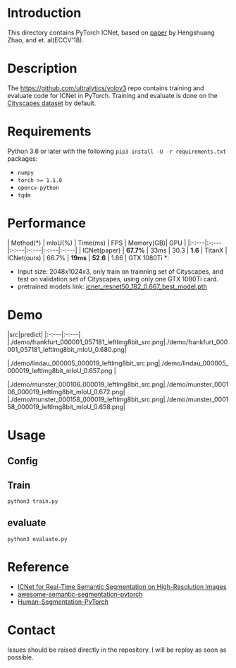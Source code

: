 
# Introduction
This directory contains PyTorch ICNet, based on [paper](https://arxiv.org/abs/1704.08545) by Hengshuang Zhao, and et. al(ECCV'18).

# Description
The https://github.com/ultralytics/yolov3 repo contains training and evaluate code for ICNet in PyTorch. Training and evaluate is done on the [Cityscapes dataset](https://www.cityscapes-dataset.com/) by default.

# Requirements

Python 3.6 or later with the following `pip3 install -U -r requirements.txt` packages:

- `numpy`
- `torch >= 1.1.0`
- `opencv-python`
- `tqdm`

# Performance  

| Method(*) | mIoU(%)  | Time(ms) | FPS | Memory(GB)| GPU |
|:-:---|:-:---|:-:---|:-:---|:-:---|:-:---|
| ICNet(paper)  | **67.7%**  | 33ms | 30.3 | **1.6** | TitanX
| ICNet(ours)  | 66.7%  | **19ms** | **52.6** | 1.86    | GTX 1080Ti
*: 
- Input size: $2048x1024x3$, only train on trainning set of Cityscapes, and test on validation set of Cityscapes, using only one GTX 1080Ti card.
- pretrained models link: [icnet_resnet50_182_0.667_best_model.pth]()  

# Demo
|src|predict|
|:-:---|:-:---|
|./demo/frankfurt_000001_057181_leftImg8bit_src.png|./demo/frankfurt_000001_057181_leftImg8bit_mIoU_0.680.png|

|./demo/lindau_000005_000019_leftImg8bit_src.png|./demo/lindau_000005_000019_leftImg8bit_mIoU_0.657.png |

|./demo/munster_000106_000019_leftImg8bit_src.png|./demo/munster_000106_000019_leftImg8bit_mIoU_0.672.png|
|./demo/munster_000158_000019_leftImg8bit_src.png|./demo/munster_000158_000019_leftImg8bit_mIoU_0.658.png|

# Usage
## Config

## Train
`python3 train.py`
## evaluate
`python3 evaluate.py`

# Reference
- [ICNet for Real-Time Semantic Segmentation on High-Resolution Images](https://arxiv.org/abs/1704.08545)
- [awesome-semantic-segmentation-pytorch](https://github.com/Tramac/awesome-semantic-segmentation-pytorch)
- [Human-Segmentation-PyTorch](https://github.com/thuyngch/Human-Segmentation-PyTorch)

# Contact
Issues should be raised directly in the repository. I will be replay as soon as possible.
